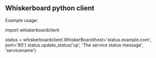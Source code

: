 ## Whiskerboard python client

Example usage:
  
  import whiskerboardclient

  status = whiskerboardclient.WhiskerBoard(host='status.example.com', port='80')
  status.update_status('up', 'The service status message', 'servicename')
